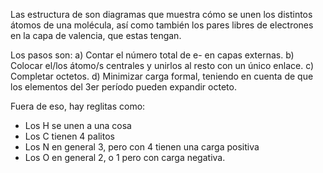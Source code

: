Las estructura de son diagramas que muestra cómo se unen los distintos átomos de una molécula, así como también los pares libres de electrones en la capa de valencia, que estas tengan. 

Los pasos son:
	a) Contar el número total de e- en capas externas.
	b) Colocar el/los átomo/s centrales y unirlos al resto con un único enlace.
	c) Completar octetos.
	d) Minimizar carga formal, teniendo en cuenta de que los elementos del 3er período pueden expandir octeto.

Fuera de eso, hay reglitas como:
* Los H se unen a una cosa
* Los C tienen 4 palitos
* Los N en general 3, pero con 4 tienen una carga positiva
* Los O en general 2, o 1 pero con carga negativa. 